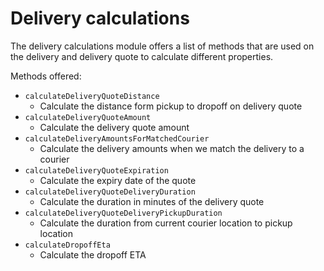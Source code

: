 # Delivery calculations

The delivery calculations module offers a list of methods that are used on the delivery and delivery quote to calculate different properties.


Methods offered:
- `calculateDeliveryQuoteDistance`
	- Calculate the distance form pickup to dropoff on delivery quote
- `calculateDeliveryQuoteAmount`
	- Calculate the delivery quote amount
- `calculateDeliveryAmountsForMatchedCourier`
	- Calculate the delivery amounts when we match the delivery to a courier
- `calculateDeliveryQuoteExpiration`
	- Calculate the expiry date of the quote
- `calculateDeliveryQuoteDeliveryDuration`
	- Calculate the duration in minutes of the delivery quote
- `calculateDeliveryQuoteDeliveryPickupDuration`
	- Calculate the duration from current courier location to pickup location
- `calculateDropoffEta`
	- Calculate the dropoff ETA
